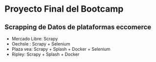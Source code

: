 # Proyecto Final del Bootcamp

## Scrapping de Datos de plataformas eccomerce

- Mercado Libre: Scrapy
- Oechsle : Scrapy + Selenium
- Plaza vea: Scrapy + Splash + Docker + Selenium
- Ripley: Scrapy + Splash + Docker